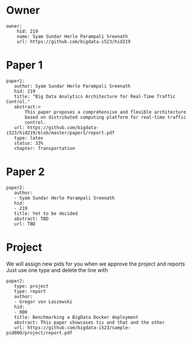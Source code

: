 # Owner

```
owner:
    hid: 219
    name: Syam Sundar Herle Parampali Sreenath 
    url: https://github.com/bigdata-i523/hid219
```

# Paper 1

```
paper1:
   author: Syam Sundar Herle Parampali Sreenath
   hid: 219
   title: "Big Data Analytics Architecture for Real-Time Traffic Control." 
   abstract:> 
       This paper proposes a comprehensive and flexible architecture
       based on distributed computing platform for real-time traffic
       control. 
   url: https://github.com/bigdata-i523/hid219/blob/master/paper1/report.pdf
   type: latex
   status: 33%
   chapter: Transportation
```
   
# Paper 2

```
paper2:
   author: 
   - Syam Sundar Herle Parampali Sreenath
   hid:
   - 219
   title: Yet to be decided
   abstract: TBD
   url: TBD
```

# Project 

We will assign new pids for you when we approve the project and reports   
Just use one type and delete the line with 

```
paper2:
   type: project
   type: report
   author: 
   - Gregor von Laszewski
   hid:
   - 000
   title: Benchmarking a BigData Docker deployment
   abstract: This paper showcases tis and that and the other 
   url: https://github.com/bigdata-i523/sample-pid000/project/report.pdf
```
   
